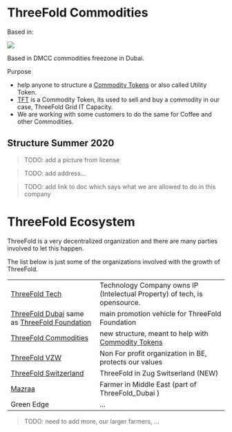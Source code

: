 # ThreeFold Commodities

Based in:

![](threefold__threefold_commodities_1.png  )


Based in DMCC commodities freezone in Dubai.

Purpose

- help anyone to structure a [Commodity Tokens](threefold__commodity_tokens) or also called Utility Token.
- [TFT](threefold__threefold_token) is a Commodity Token, its used to sell and buy a commodity in our case, ThreeFold Grid IT Capacity.
- We are working with some customers to do the same for Coffee and other Commodities.

## Structure Summer 2020

> TODO: add a picture from license

> TODO: add address...


> TODO: add link to doc which says what we are allowed to do in this company



# ThreeFold Ecosystem

ThreeFold is a very decentralized organization and there are many parties involved to let this happen.

The list below is just some of the organizations involved with the growth of ThreeFold.


|   |   |
|---|---|
| [ThreeFold Tech](threefold__threefold_tech)   | Technology Company owns IP (Intelectual Property) of tech, is opensource.  |
|  [ThreeFold Dubai](threefold__threefold_dubai) same as [ThreeFold Foundation](threefold__threefold_foundation) |  main promotion vehicle for ThreeFold Foundation |
|  [ThreeFold Commodities](threefold__threefold_commodities) |  new structure, meant to help with [Commodity Tokens](threefold__commodity_tokens) |
|  [ThreeFold VZW](threefold__threefold_vzw) | Non For profit organization in BE, protects our values  |
|  [ThreeFold Switzerland](threefold__threefold_ag) | ThreeFold in Zug Switserland (NEW) |
|  [Mazraa](threefold__mazraa) | Farmer in Middle East (part of ThreeFold_Dubai )  |
| Green Edge | ... |


> TODO: need to add more, our larger farmers, ...